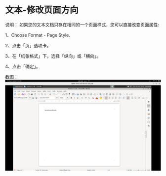 # 文本-修改页面方向

说明：
如果您的文本文档只存在相同的一个页面样式，您可以直接改变页面属性:

1、Choose Format - Page Style.

2、点击「页」选项卡。

3、在「纸张格式」下，选择「纵向」或「横向」。

4、点击「确定」。

截图：![image](./images/z36.png)
